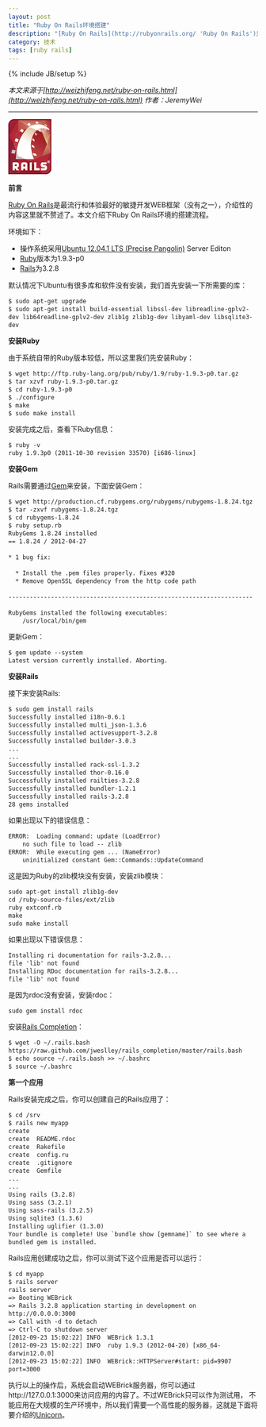 ```yaml
---
layout: post
title: "Ruby On Rails环境搭建"
description: "[Ruby On Rails](http://rubyonrails.org/ 'Ruby On Rails')是最流行和体验最好的敏捷开发WEB框架（没有之一），介绍性的内容这里就不赘述了。本文介绍下Ruby On Rails环境的搭建流程。"
category: 技术
tags: [ruby rails]
---
```

{% include JB/setup %}

*本文来源于[http://weizhifeng.net/ruby-on-rails.html](http://weizhifeng.net/ruby-on-rails.html)*
*作者：JeremyWei*

-----------------------------------------------------

![Ruby On Rails](/assets/images/rails.png  "Ruby On Rails")

**前言**

[Ruby On Rails](http://rubyonrails.org/ "Ruby On Rails")是最流行和体验最好的敏捷开发WEB框架（没有之一），介绍性的内容这里就不赘述了。本文介绍下Ruby On Rails环境的搭建流程。

环境如下：

* 操作系统采用[Ubuntu 12.04.1 LTS (Precise Pangolin)](http://releases.ubuntu.com/12.04/ "Ubuntu 12.04.1 LTS (Precise Pangolin)") Server Editon
* [Ruby](http://www.ruby-lang.org/en/ "Ruby")版本为1.9.3-p0
* [Rails](http://rubyonrails.org/ "Rails")为3.2.8

默认情况下Ubuntu有很多库和软件没有安装，我们首先安装一下所需要的库：

	$ sudo apt-get upgrade 
	$ sudo apt-get install build-essential libssl-dev libreadline-gplv2-dev lib64readline-gplv2-dev zlib1g zlib1g-dev libyaml-dev libsqlite3-dev
	
**安装Ruby**

由于系统自带的Ruby版本较低，所以这里我们先安装Ruby：

	$ wget http://ftp.ruby-lang.org/pub/ruby/1.9/ruby-1.9.3-p0.tar.gz
	$ tar xzvf ruby-1.9.3-p0.tar.gz
	$ cd ruby-1.9.3-p0
	$ ./configure
	$ make
	$ sudo make install
	
安装完成之后，查看下Ruby信息：

	$ ruby -v
	ruby 1.9.3p0 (2011-10-30 revision 33570) [i686-linux]

**安装Gem**

Rails需要通过[Gem](https://rubygems.org/ "Gem")来安装，下面安装Gem：

	$ wget http://production.cf.rubygems.org/rubygems/rubygems-1.8.24.tgz
	$ tar -zxvf rubygems-1.8.24.tgz
	$ cd rubygems-1.8.24
	$ ruby setup.rb
	RubyGems 1.8.24 installed
	== 1.8.24 / 2012-04-27

	* 1 bug fix:

	  * Install the .pem files properly. Fixes #320
	  * Remove OpenSSL dependency from the http code path

	---------------------------------------------------------------------

	RubyGems installed the following executables:
		/usr/local/bin/gem
		
更新Gem：

	$ gem update --system 
	Latest version currently installed. Aborting.
	
**安装Rails**

接下来安装Rails:

	$ sudo gem install rails
	Successfully installed i18n-0.6.1
	Successfully installed multi_json-1.3.6
	Successfully installed activesupport-3.2.8
	Successfully installed builder-3.0.3
	...
	...
	Successfully installed rack-ssl-1.3.2
	Successfully installed thor-0.16.0
	Successfully installed railties-3.2.8
	Successfully installed bundler-1.2.1
	Successfully installed rails-3.2.8
	28 gems installed
	
如果出现以下的错误信息：

	ERROR:  Loading command: update (LoadError)
		no such file to load -- zlib
	ERROR:  While executing gem ... (NameError)
		uninitialized constant Gem::Commands::UpdateCommand
		
这是因为Ruby的zlib模块没有安装，安装zlib模块：

	sudo apt-get install zlib1g-dev
	cd /ruby-source-files/ext/zlib
	ruby extconf.rb
	make
	sudo make install
	
如果出现以下错误信息：

	Installing ri documentation for rails-3.2.8...
	file 'lib' not found
	Installing RDoc documentation for rails-3.2.8...
	file 'lib' not found
	
是因为rdoc没有安装，安装rdoc：

	sudo gem install rdoc
	
安装[Rails Completion](https://github.com/jweslley/rails_completion "Rails Completion")：

	$ wget -O ~/.rails.bash https://raw.github.com/jweslley/rails_completion/master/rails.bash
	$ echo source ~/.rails.bash >> ~/.bashrc
	$ source ~/.bashrc
	
**第一个应用**

Rails安装完成之后，你可以创建自己的Rails应用了：

	$ cd /srv
	$ rails new myapp
	create  
	create  README.rdoc
	create  Rakefile
	create  config.ru
	create  .gitignore
	create  Gemfile
	...
	...
	Using rails (3.2.8) 
	Using sass (3.2.1) 
	Using sass-rails (3.2.5) 
	Using sqlite3 (1.3.6) 
	Installing uglifier (1.3.0) 
	Your bundle is complete! Use `bundle show [gemname]` to see where a 
	bundled gem is installed.
	
Rails应用创建成功之后，你可以测试下这个应用是否可以运行：

	$ cd myapp
	$ rails server
	rails server
	=> Booting WEBrick
	=> Rails 3.2.8 application starting in development on http://0.0.0.0:3000
	=> Call with -d to detach
	=> Ctrl-C to shutdown server
	[2012-09-23 15:02:22] INFO  WEBrick 1.3.1
	[2012-09-23 15:02:22] INFO  ruby 1.9.3 (2012-04-20) [x86_64-darwin12.0.0]
	[2012-09-23 15:02:22] INFO  WEBrick::HTTPServer#start: pid=9907 port=3000
	
执行以上的操作后，系统会启动WEBrick服务器，你可以通过http://127.0.0.1:3000来访问应用的内容了。不过WEBrick只可以作为测试用， 不能应用在大规模的生产环境中，所以我们需要一个高性能的服务器，这就是下面将要介绍的[Unicorn](http://unicorn.bogomips.org/ "Unicorn")。
